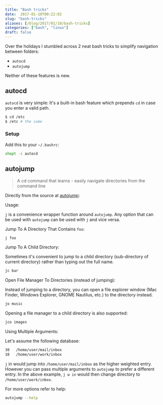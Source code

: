 ```yaml
---
title: "Bash tricks"
date:  2017-01-10T00:22:02
slug: "bash-tricks"
aliases: [/blog/2017/01/10/bash-tricks]
categories: ["bash", "linux"]
draft: false
---
```

Over the holidays I stumbled across 2 neat bash tricks to simplify navigation between folders:

- `autocd`
- `autojump`

Neither of these features is new.

## autocd

`autocd` is very simple: It's a built-in bash feature which prepends `cd` in case you enter a valid path.

```bash
$ cd /etc
$ /etc # the same
```

### Setup

Add this to your `~/.bashrc`:
```bash
shopt -s autocd
```

## autojump

> A cd command that learns - easily navigate directories from the command line

Directly from the source at [autojump](https://github.com/wting/autojump):

Usage:

`j` is a convenience wrapper function around `autojump`. Any option that can be used with `autojump` can be used with `j` and vice versa.

Jump To A Directory That Contains `foo`:

```bash
j foo
```

Jump To A Child Directory:

Sometimes it's convenient to jump to a child directory (sub-directory of current directory) rather than typing out the full name.
```bash
jc bar
```
Open File Manager To Directories (instead of jumping):

Instead of jumping to a directory, you can open a file explorer window (Mac Finder, Windows Explorer, GNOME Nautilus, etc.) to the directory instead.
```bash
jo music
```
Opening a file manager to a child directory is also supported:
```bash
jco images
```
Using Multiple Arguments:

Let's assume the following database:
```bash
30   /home/user/mail/inbox
10   /home/user/work/inbox
```
`j` in would jump into `/home/user/mail/inbox` as the higher weighted entry. However you can pass multiple arguments to `autojump` to prefer a different entry. In the above example, `j w in` would then change directory to `/home/user/work/inbox`.

For more options refer to help:
```bash
autojump --help
```

